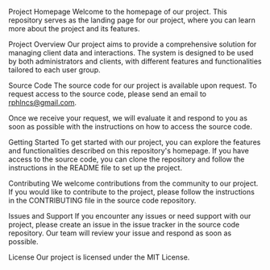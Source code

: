 Project Homepage
Welcome to the homepage of our project. This repository serves as the landing page for our project, where you can learn more about the project and its features.

Project Overview
Our project aims to provide a comprehensive solution for managing client data and interactions. The system is designed to be used by both administrators and clients, with different features and functionalities tailored to each user group.

Source Code
The source code for our project is available upon request. To request access to the source code, please send an email to rphlncs@gmail.com.

Once we receive your request, we will evaluate it and respond to you as soon as possible with the instructions on how to access the source code.

Getting Started
To get started with our project, you can explore the features and functionalities described on this repository's homepage. If you have access to the source code, you can clone the repository and follow the instructions in the README file to set up the project.

Contributing
We welcome contributions from the community to our project. If you would like to contribute to the project, please follow the instructions in the CONTRIBUTING file in the source code repository.

Issues and Support
If you encounter any issues or need support with our project, please create an issue in the issue tracker in the source code repository. Our team will review your issue and respond as soon as possible.

License
Our project is licensed under the MIT License.

